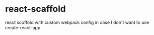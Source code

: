 # react-scaffold
react scoffold with custom webpack config in case I don't want to use create-react-app
